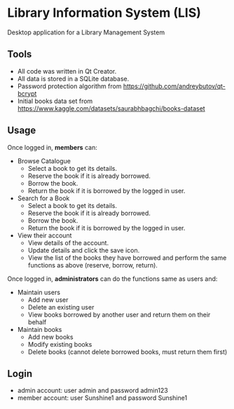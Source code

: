# Library Information System (LIS)

Desktop application for a Library Management System

## Tools

* All code was written in Qt Creator.
* All data is stored in a SQLite database.
* Password protection algorithm from https://github.com/andreybutov/qt-bcrypt
* Initial books data set from https://www.kaggle.com/datasets/saurabhbagchi/books-dataset

## Usage

Once logged in, **members** can: 
* Browse Catalogue 
   * Select a book to get its details.  
   * Reserve the book if it is already borrowed. 
   * Borrow the book. 
   * Return the book if it is borrowed by the logged in user. 
* Search for a Book 
   * Select a book to get its details.  
   * Reserve the book if it is already borrowed. 
   * Borrow the book. 
   * Return the book if it is borrowed by the logged in user.  
* View their account
   * View details of the account. 
   * Update details and click the save icon. 
   * View the list of the books they have borrowed and perform the same functions as above (reserve, borrow, return). 

Once logged in, **administrators** can do the functions same as users and: 
* Maintain users 
  * Add new user 
  * Delete an existing user 
  * View books borrowed by another user and return them on their behalf 
* Maintain books 
  * Add new books 
  * Modify existing books 
  * Delete books (cannot delete borrowed books, must return them first)

## Login 
* admin account: user admin and password admin123
* member account: user Sunshine1 and password Sunshine1
